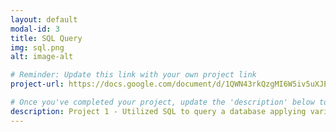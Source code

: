 ```yaml
---
layout: default
modal-id: 3
title: SQL Query
img: sql.png
alt: image-alt

# Reminder: Update this link with your own project link
project-url: https://docs.google.com/document/d/1QWN43rkQzgMI6W5iv5uXJPST5A0Yhu8N855swjULuSs/edit?usp=sharing

# Once you've completed your project, update the 'description' below to this one: Implemented various JOIN commands (inner, left, right, self, and cross) in MySQL, utilizing UNION and UNION ALL to efficiently combine and query data from multiple tables.
description: Project 1 - Utilized SQL to query a database applying various conditions based on situational need using WHERE,AND ,OR,NOT, and LIKE to filter the results. Project 2 - Used left, right, self, and cross join, as well as union and union all SQL queries.
---
```

